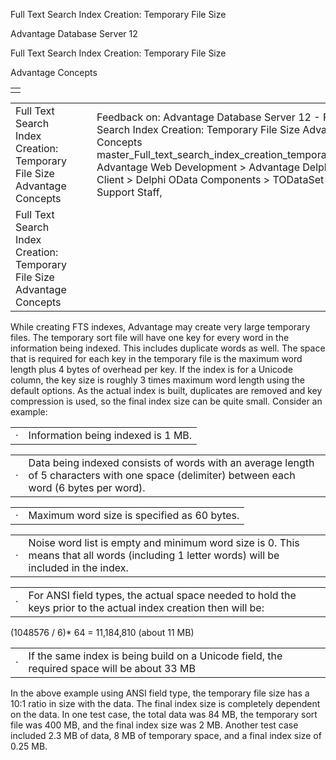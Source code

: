 Full Text Search Index Creation: Temporary File Size




Advantage Database Server 12  

Full Text Search Index Creation: Temporary File Size

Advantage Concepts

|  |
| --- |
|  |

|  |  |  |  |  |
| --- | --- | --- | --- | --- |
| Full Text Search Index Creation: Temporary File Size  Advantage Concepts |  |  | Feedback on: Advantage Database Server 12 - Full Text Search Index Creation: Temporary File Size Advantage Concepts master\_Full\_text\_search\_index\_creation\_temporary\_file\_size Advantage Web Development > Advantage Delphi OData Client > Delphi OData Components > TODataSet / Dear Support Staff, |  |
| Full Text Search Index Creation: Temporary File Size  Advantage Concepts |  |  |  |  |

While creating FTS indexes, Advantage may create very large temporary files. The temporary sort file will have one key for every word in the information being indexed. This includes duplicate words as well. The space that is required for each key in the temporary file is the maximum word length plus 4 bytes of overhead per key. If the index is for a Unicode column, the key size is roughly 3 times maximum word length using the default options. As the actual index is built, duplicates are removed and key compression is used, so the final index size can be quite small. Consider an example:

|  |  |
| --- | --- |
| · | Information being indexed is 1 MB. |

|  |  |
| --- | --- |
| · | Data being indexed consists of words with an average length of 5 characters with one space (delimiter) between each word (6 bytes per word). |

|  |  |
| --- | --- |
| · | Maximum word size is specified as 60 bytes. |

|  |  |
| --- | --- |
| · | Noise word list is empty and minimum word size is 0. This means that all words (including 1 letter words) will be included in the index. |

|  |  |
| --- | --- |
| · | For ANSI field types, the actual space needed to hold the keys prior to the actual index creation then will be: |

(1048576 / 6)\* 64 = 11,184,810 (about 11 MB)

|  |  |
| --- | --- |
| · | If the same index is being build on a Unicode field, the required space will be about 33 MB |

In the above example using ANSI field type, the temporary file size has a 10:1 ratio in size with the data. The final index size is completely dependent on the data. In one test case, the total data was 84 MB, the temporary sort file was 400 MB, and the final index size was 2 MB. Another test case included 2.3 MB of data, 8 MB of temporary space, and a final index size of 0.25 MB.